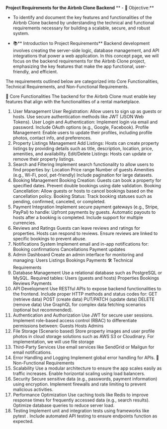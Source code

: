 
**Project Requirements for the Airbnb Clone Backend**
** - 🎯 Objective:**
- To identify and document the key features and functionalities of the Airbnb Clone backend by understanding the technical and functional requirements necessary for building a scalable, secure, and robust system.

- 📚** Introduction to Project Requirements**
Backend development involves creating the server-side logic, database management, and API integrations that power a web application. In this concept page, we will focus on the backend requirements for the Airbnb Clone project, emphasizing the key features that make the app functional, user-friendly, and efficient.

The requirements outlined below are categorized into Core Functionalities, Technical Requirements, and Non-Functional Requirements.

🔑 Core Functionalities
The backend for the Airbnb Clone must enable key features that align with the functionalities of a rental marketplace.

1. User Management
User Registration:
Allow users to sign up as guests or hosts.
Use secure authentication methods like JWT (JSON Web Tokens).
User Login and Authentication:
Implement login via email and password.
Include OAuth options (e.g., Google, Facebook).
Profile Management:
Enable users to update their profiles, including profile photos, contact info, and preferences.
2. Property Listings Management
Add Listings:
Hosts can create property listings by providing details such as title, description, location, price, amenities, and availability.
Edit/Delete Listings:
Hosts can update or remove their property listings.
3. Search and Filtering
Implement search functionality to allow users to find properties by:
Location
Price range
Number of guests
Amenities (e.g., Wi-Fi, pool, pet-friendly)
Include pagination for large datasets.
4. Booking Management
Booking Creation:
Guests can book a property for specified dates.
Prevent double bookings using date validation.
Booking Cancellation:
Allow guests or hosts to cancel bookings based on the cancellation policy.
Booking Status:
Track booking statuses such as pending, confirmed, canceled, or completed.
5. Payment Integration
Implement secure payment gateways (e.g., Stripe, PayPal) to handle:
Upfront payments by guests.
Automatic payouts to hosts after a booking is completed.
Include support for multiple currencies.
6. Reviews and Ratings
Guests can leave reviews and ratings for properties.
Hosts can respond to reviews.
Ensure reviews are linked to specific bookings to prevent abuse.
7. Notifications System
Implement email and in-app notifications for:
Booking confirmations
Cancellations
Payment updates
8. Admin Dashboard
Create an admin interface for monitoring and managing:
Users
Listings
Bookings
Payments
🛠️ Technical Requirements
1. Database Management
Use a relational database such as PostgreSQL or MySQL.
Required tables:
Users (guests and hosts)
Properties
Bookings
Reviews
Payments
2. API Development
Use RESTful APIs to expose backend functionalities to the frontend.
Include proper HTTP methods and status codes for:
GET (retrieve data)
POST (create data)
PUT/PATCH (update data)
DELETE (remove data)
Use GraphQL for complex data fetching scenarios (optional but recommended).
3. Authentication and Authorization
Use JWT for secure user sessions.
Implement role-based access control (RBAC) to differentiate permissions between:
Guests
Hosts
Admins
4. File Storage (Scenario based)
Store property images and user profile photos in cloud storage solutions such as AWS S3 or Cloudinary. For implementation, we will use file storage
5. Third-Party Services
Use email services like SendGrid or Mailgun for email notifications.
6. Error Handling and Logging
Implement global error handling for APIs.
🚀 Non-Functional Requirements
1. Scalability
Use a modular architecture to ensure the app scales easily as traffic increases.
Enable horizontal scaling using load balancers.
2. Security
Secure sensitive data (e.g., passwords, payment information) using encryption.
Implement firewalls and rate limiting to prevent malicious activities.
3. Performance Optimization
Use caching tools like Redis to improve response times for frequently accessed data (e.g., search results).
Optimize database queries to reduce server load.
4. Testing
Implement unit and integration tests using frameworks like pytest .
Include automated API testing to ensure endpoints function as expected.
